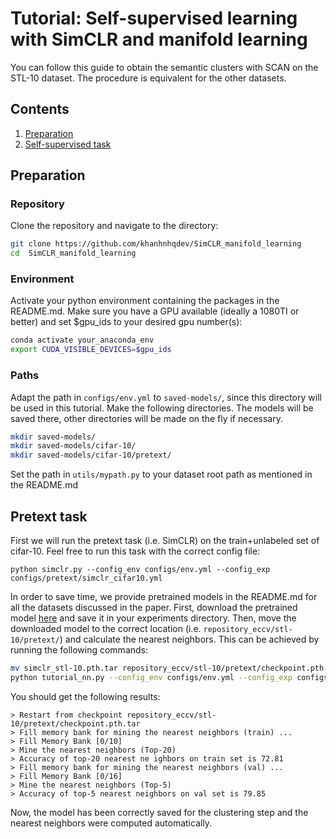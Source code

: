 # Tutorial: Self-supervised learning with SimCLR and manifold learning

You can follow this guide to obtain the semantic clusters with SCAN on the STL-10 dataset. The procedure is equivalent for the other datasets. 

## Contents
1. [Preparation](#preparation)
0. [Self-supervised task](#pretext-task)


## Preparation
### Repository
Clone the repository and navigate to the directory:
```bash
git clone https://github.com/khanhnhqdev/SimCLR_manifold_learning
cd  SimCLR_manifold_learning
```

### Environment
Activate your python environment containing the packages in the README.md.
Make sure you have a GPU available (ideally a 1080TI or better) and set $gpu_ids to your desired gpu number(s):
```bash
conda activate your_anaconda_env
export CUDA_VISIBLE_DEVICES=$gpu_ids
```


### Paths
Adapt the path in `configs/env.yml` to `saved-models/`, since this directory will be used in this tutorial. 
Make the following directories. The models will be saved there, other directories will be made on the fly if necessary.
```bash
mkdir saved-models/
mkdir saved-models/cifar-10/
mkdir saved-models/cifar-10/pretext/
```
Set the path in `utils/mypath.py` to your dataset root path as mentioned in the README.md

## Pretext task
First we will run the pretext task (i.e. SimCLR) on the train+unlabeled set of cifar-10. 
Feel free to run this task with the correct config file:
```
python simclr.py --config_env configs/env.yml --config_exp configs/pretext/simclr_cifar10.yml 
```

In order to save time, we provide pretrained models in the README.md for all the datasets discussed in the paper. 
First, download the pretrained model [here](https://drive.google.com/file/d/1261NDFfXuKR2Dh4RWHYYhcicdcPag9NZ/view?usp=sharing) and save it in your experiments directory. Then, move the downloaded model to the correct location (i.e. `repository_eccv/stl-10/pretext/`) and calculate the nearest neighbors. This can be achieved by running the following commands:
```bash
mv simclr_stl-10.pth.tar repository_eccv/stl-10/pretext/checkpoint.pth.tar  # Move model to correct location
python tutorial_nn.py --config_env configs/env.yml --config_exp configs/pretext/simclr_stl10.yml    # Compute neighbors
```

You should get the following results:
```
> Restart from checkpoint repository_eccv/stl-10/pretext/checkpoint.pth.tar
> Fill memory bank for mining the nearest neighbors (train) ...
> Fill Memory Bank [0/10]
> Mine the nearest neighbors (Top-20)
> Accuracy of top-20 nearest ne ighbors on train set is 72.81
> Fill memory bank for mining the nearest neighbors (val) ...
> Fill Memory Bank [0/16]
> Mine the nearest neighbors (Top-5)
> Accuracy of top-5 nearest neighbors on val set is 79.85
```
Now, the model has been correctly saved for the clustering step and the nearest neighbors were computed automatically. 
